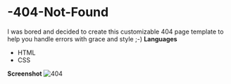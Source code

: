 # -404-Not-Found
I was bored and decided to create this customizable 404 page template to help you handle errors with grace and style ;-)
**Languages**
- HTML
- CSS
  
**Screenshot**
![404](https://github.com/user-attachments/assets/3e4dcffd-cdf1-4f41-82ec-9de27b776d17)
